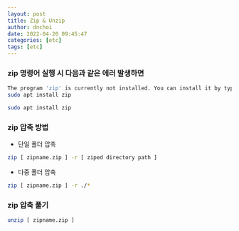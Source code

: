 ```yaml
---
layout: post
title: Zip & Unzip
author: dnchoi
date: 2022-04-20 09:45:47
categories: [etc]
tags: [etc]
---
```

### zip 명령어 실행 시 다음과 같은 에러 발생하면

```bash
The program 'zip' is currently not installed. You can install it by typing:
sudo apt install zip
```

```bash
sudo apt install zip
```

### zip 압축 방법

- 단일 폴더 압축

```bash
zip [ zipname.zip ] -r [ ziped directory path ]
```

- 다중 폴더 압축

```bash
zip [ zipname.zip ] -r ./*
```

### zip 압축 풀기

```bash
unzip [ zipname.zip ]
```
